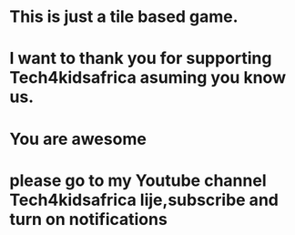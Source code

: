 # This is just a tile based game.
# I want to thank you for supporting Tech4kidsafrica asuming you know us.
# You are awesome
# please go to my Youtube channel Tech4kidsafrica lije,subscribe and turn on notifications
